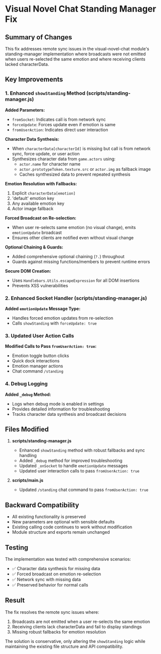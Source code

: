 # Visual Novel Chat Standing Manager Fix

## Summary of Changes

This fix addresses remote sync issues in the visual-novel-chat module's standing-manager implementation where broadcasts were not emitted when users re-selected the same emotion and where receiving clients lacked characterData.

## Key Improvements

### 1. Enhanced `showStanding` Method (scripts/standing-manager.js)

**Added Parameters:**
- `fromSocket`: Indicates call is from network sync
- `forceUpdate`: Forces update even if emotion is same
- `fromUserAction`: Indicates direct user interaction

**Character Data Synthesis:**
- When `characterData[characterId]` is missing but call is from network sync, force update, or user action
- Synthesizes character data from `game.actors` using:
  - `actor.name` for character name
  - `actor.prototypeToken.texture.src` or `actor.img` as fallback image
  - Caches synthesized data to prevent repeated synthesis

**Emotion Resolution with Fallbacks:**
1. Explicit `characterData[emotion]`
2. 'default' emotion key
3. Any available emotion key  
4. Actor image fallback

**Forced Broadcast on Re-selection:**
- When user re-selects same emotion (no visual change), emits `emotionUpdate` broadcast
- Ensures other clients are notified even without visual change

**Optional Chaining & Guards:**
- Added comprehensive optional chaining (`?.`) throughout
- Guards against missing functions/members to prevent runtime errors

**Secure DOM Creation:**
- Uses `Handlebars.Utils.escapeExpression` for all DOM insertions
- Prevents XSS vulnerabilities

### 2. Enhanced Socket Handler (scripts/standing-manager.js)

**Added `emotionUpdate` Message Type:**
- Handles forced emotion updates from re-selection
- Calls `showStanding` with `forceUpdate: true`

### 3. Updated User Action Calls

**Modified Calls to Pass `fromUserAction: true`:**
- Emotion toggle button clicks
- Quick dock interactions  
- Emotion manager actions
- Chat command `/standing`

### 4. Debug Logging

**Added `_debug` Method:**
- Logs when debug mode is enabled in settings
- Provides detailed information for troubleshooting
- Tracks character data synthesis and broadcast decisions

## Files Modified

1. **scripts/standing-manager.js**
   - Enhanced `showStanding` method with robust fallbacks and sync handling
   - Added `_debug` method for improved troubleshooting
   - Updated `_onSocket` to handle `emotionUpdate` messages
   - Updated user interaction calls to pass `fromUserAction: true`

2. **scripts/main.js**  
   - Updated `/standing` chat command to pass `fromUserAction: true`

## Backward Compatibility

- All existing functionality is preserved
- New parameters are optional with sensible defaults
- Existing calling code continues to work without modification
- Module structure and exports remain unchanged

## Testing

The implementation was tested with comprehensive scenarios:
- ✅ Character data synthesis for missing data
- ✅ Forced broadcast on emotion re-selection  
- ✅ Network sync with missing data
- ✅ Preserved behavior for normal calls

## Result

The fix resolves the remote sync issues where:
1. Broadcasts are not emitted when a user re-selects the same emotion
2. Receiving clients lack characterData and fail to display standings
3. Missing robust fallbacks for emotion resolution

The solution is conservative, only altering the `showStanding` logic while maintaining the existing file structure and API compatibility.